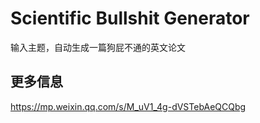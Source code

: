 # Scientific Bullshit Generator
输入主题，自动生成一篇狗屁不通的英文论文
## 更多信息
https://mp.weixin.qq.com/s/M_uV1_4g-dVSTebAeQCQbg
